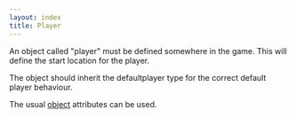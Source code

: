 ```yaml
---
layout: index
title: Player
---
```


An object called "player" must be defined somewhere in the game. This will define the start location for the player.

The object should inherit the defaultplayer type for the correct default player behaviour.

The usual [object](elements/object.html) attributes can be used.
